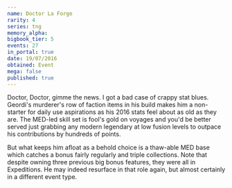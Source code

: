 ```yaml
---
name: Doctor La Forge
rarity: 4
series: tng
memory_alpha:
bigbook_tier: 5
events: 27
in_portal: true
date: 19/07/2016
obtained: Event
mega: false
published: true
---
```


Doctor, Doctor, gimme the news. I got a bad case of crappy stat blues. Geordi's murderer's row of faction items in his build makes him a non-starter for daily use aspirations as his 2016 stats feel about as old as they are. The MED-led skill set is fool's gold on voyages and you'd be better served just grabbing any modern legendary at low fusion levels to outpace his contributions by hundreds of points.

But what keeps him afloat as a behold choice is a thaw-able MED base which catches a bonus fairly regularly and triple collections. Note that despite owning three previous big bonus features, they were all in Expeditions. He may indeed resurface in that role again, but almost certainly in a different event type.
